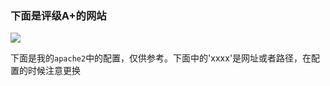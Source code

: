 ### 下面是评级A+的网站

![](https://ws1.sinaimg.cn/large/007cqnI0gy1fx8psompqtj30sw0e3wf6.jpg)

下面是我的`apache2`中的配置，仅供参考。下面中的'xxxx'是网址或者路径，在配置的时候注意更换
